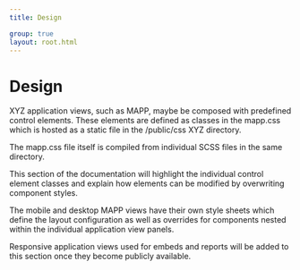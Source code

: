 ```yaml
---
title: Design

group: true
layout: root.html
---
```


# Design

XYZ application views, such as MAPP, maybe be composed with predefined control elements. These elements are defined as classes in the mapp.css which is hosted as a static file in the /public/css XYZ directory.

The mapp.css file itself is compiled from individual SCSS files in the same directory.

This section of the documentation will highlight the individual control element classes and explain how elements can be modified by overwriting component styles.

The mobile and desktop MAPP views have their own style sheets which define the layout configuration as well as overrides for components nested within the individual application view panels.

Responsive application views used for embeds and reports will be added to this section once they become publicly available.